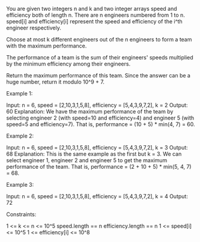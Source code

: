 You are given two integers n and k and two integer arrays speed and
efficiency both of length n. There are n engineers numbered from 1 to n.
speed[i] and efficiency[i] represent the speed and efficiency of the i^th
engineer respectively.

Choose at most k different engineers out of the n engineers to form a team
with the maximum performance.

The performance of a team is the sum of their engineers' speeds multiplied by
the minimum efficiency among their engineers.

Return the maximum performance of this team. Since the answer can be a huge
number, return it modulo 10^9 + 7.


Example 1:


Input: n = 6, speed = [2,10,3,1,5,8], efficiency = [5,4,3,9,7,2], k = 2
Output: 60
Explanation: 
We have the maximum performance of the team by selecting engineer 2 (with
speed=10 and efficiency=4) and engineer 5 (with speed=5 and efficiency=7).
That is, performance = (10 + 5) * min(4, 7) = 60.


Example 2:


Input: n = 6, speed = [2,10,3,1,5,8], efficiency = [5,4,3,9,7,2], k = 3
Output: 68
Explanation:
This is the same example as the first but k = 3. We can select engineer 1,
engineer 2 and engineer 5 to get the maximum performance of the team. That
is, performance = (2 + 10 + 5) * min(5, 4, 7) = 68.


Example 3:


Input: n = 6, speed = [2,10,3,1,5,8], efficiency = [5,4,3,9,7,2], k = 4
Output: 72



Constraints:


1 <= k <= n <= 10^5
speed.length == n
efficiency.length == n
1 <= speed[i] <= 10^5
1 <= efficiency[i] <= 10^8




